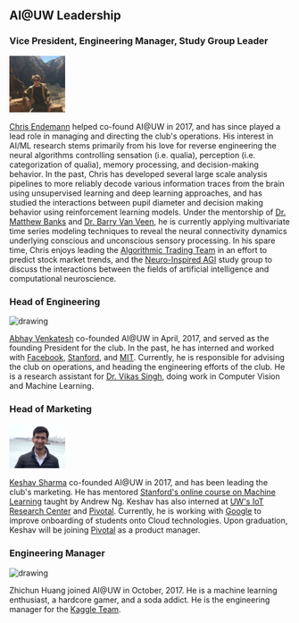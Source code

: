 ## AI@UW Leadership

### Vice President, Engineering Manager, Study Group Leader
<img src="./assets/chris.jpg" alt="drawing" width="100"/>

[Chris Endemann](https://www.linkedin.com/in/chris-endemann/)
helped co-found AI@UW in 2017, and has since played a lead role in managing and directing the club's operations. His interest in AI/ML research stems primarily from his love for reverse engineering the neural algorithms controlling sensation (i.e. qualia), perception (i.e. categorization of qualia), memory processing, and decision-making behavior. In the past, Chris has developed several large scale analysis pipelines to more reliably decode various information traces from the brain using unsupervised learning and deep learning approaches, and has studied the interactions between pupil diameter and decision making behavior using reinforcement learning models. Under the mentorship of [Dr. Matthew Banks](https://neuro.wisc.edu/staff/banks-matthew-i/) and [Dr. Barry Van Veen](https://directory.engr.wisc.edu/ece/Faculty/Vanveen_Barry/), he is currently applying multivariate time series modeling techniques to reveal the neural connectivity dynamics underlying conscious and unconscious sensory processing. In his spare time, Chris enjoys leading the [Algorithmic Trading Team](https://ai-club-uwmadison.github.io/projects/) in an effort to predict stock market trends, and the [Neuro-Inspired AGI](https://ai-club-uwmadison.github.io/projects/) study group to discuss the interactions between the fields of artificial intelligence and computational neuroscience.


### Head of Engineering
<img src="./assets/abhay.jpg" alt="drawing" width="100"/>

[Abhay Venkatesh](http://abhayvenkatesh.com) co-founded AI@UW in April, 2017, and served as the founding President for the club. In the past, he has interned and worked with [Facebook](https://facebook.com), [Stanford](https://stanford.edu), and [MIT](https://mit.edu). Currently, he is responsible for advising the club on operations, and heading the engineering efforts of the club. He is a research assistant for [Dr. Vikas Singh](http://www.biostat.wisc.edu/~vsingh/), doing work in Computer Vision and Machine Learning.

### Head of Marketing
<img src="./assets/keshav.png" alt="drawing" width="100"/>

[Keshav Sharma](https://www.linkedin.com/in/keshav1905/) co-founded AI@UW in 2017, and has been leading the club's marketing. He has mentored [Stanford's online course on Machine Learning](https://www.coursera.org/learn/machine-learning) taught by Andrew Ng.  Keshav has also interned at [UW's IoT Research Center](https://iotcenter.engr.wisc.edu/) and [Pivotal](http://pivotal.io). Currently, he is working with [Google](https://google.com) to improve onboarding of students onto Cloud technologies. Upon graduation, Keshav will be joining [Pivotal](https://pivotal.io) as a product manager. 

### Engineering Manager
<img src="./assets/eric.jpg" alt="drawing" width="100"/>

Zhichun Huang joined AI@UW in October, 2017. He is a machine learning enthusiast, a hardcore gamer, and a soda addict. He is the engineering manager for the [Kaggle Team](https://ai-club-uwmadison.github.io/projects/).

